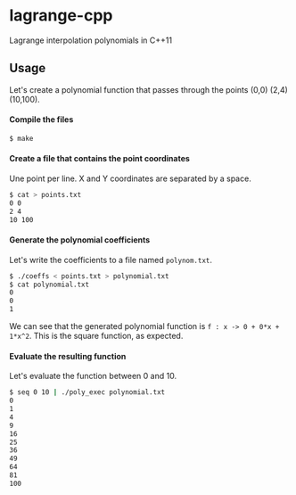 # lagrange-cpp
Lagrange interpolation polynomials in C++11

## Usage
Let's create a polynomial function that passes through the points (0,0) (2,4) (10,100).

#### Compile the files
```sh
$ make
```

#### Create a file that contains the point coordinates
Une point per line. X and Y coordinates are separated by a space.
```sh
$ cat > points.txt
0 0 
2 4
10 100
```

#### Generate the polynomial coefficients
Let's write the coefficients to a file named `polynom.txt`.
```sh
$ ./coeffs < points.txt > polynomial.txt
$ cat polynomial.txt 
0
0
1
```

We can see that the generated polynomial function is `f : x -> 0 + 0*x + 1*x^2`. This is the square function, as expected.

#### Evaluate the resulting function
Let's evaluate the function between 0 and 10.
```sh
$ seq 0 10 | ./poly_exec polynomial.txt 
0
1
4
9
16
25
36
49
64
81
100
```
